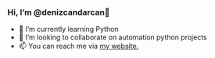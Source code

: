 ### Hi, I’m @denizcandarcan👋 
  - 🌱 I’m currently learning Python
  - 💞️ I’m looking to collaborate on automation python projects
  - 📫 You can reach me via [ my website.](https://denizcandarcan.com/)
